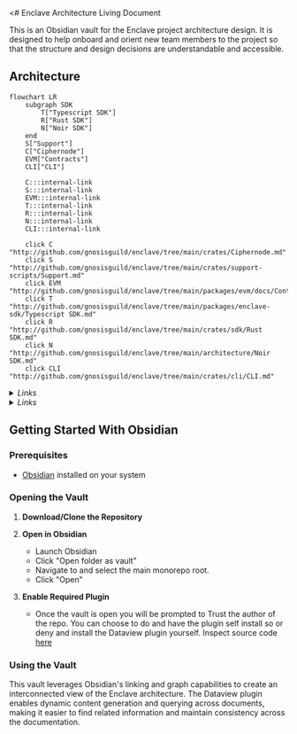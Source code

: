 <# Enclave Architecture Living Document

This is an Obsidian vault for the Enclave project architecture design. It is designed to help onboard and orient new team members to the project so that the structure and design decisions are understandable and accessible.

## Architecture

```mermaid
flowchart LR
	subgraph SDK
	    T["Typescript SDK"]
	    R["Rust SDK"]
	    N["Noir SDK"]
	end
    S["Support"]
    C["Ciphernode"]
    EVM["Contracts"]
    CLI["CLI"]

    C:::internal-link
    S:::internal-link
    EVM:::internal-link
    T:::internal-link
    R:::internal-link
    N:::internal-link
    CLI:::internal-link

    click C "http://github.com/gnosisguild/enclave/tree/main/crates/Ciphernode.md"
    click S "http://github.com/gnosisguild/enclave/tree/main/crates/support-scripts/Support.md"
    click EVM "http://github.com/gnosisguild/enclave/tree/main/packages/evm/docs/Contracts.md"
    click T "http://github.com/gnosisguild/enclave/tree/main/packages/enclave-sdk/Typescript SDK.md"
    click R "http://github.com/gnosisguild/enclave/tree/main/crates/sdk/Rust SDK.md"
    click N "http://github.com/gnosisguild/enclave/tree/main/architecture/Noir SDK.md"
    click CLI "http://github.com/gnosisguild/enclave/tree/main/crates/cli/CLI.md"
```
<details>
<summary><i>Links</i></summary>

[[CLI]]
[[Ciphernode]]
[[Contracts]]
[[Noir SDK]]
[[Rust SDK]]
[[Support]]
[[Typescript SDK]]
</details>
<details>
<summary><i>Links</i></summary>

[[CLI]]
[[Ciphernode]]
[[Contracts]]
[[Noir SDK]]
[[Rust SDK]]
[[Support]]
[[Typescript SDK]]
</details>

## Getting Started With Obsidian

### Prerequisites

- [Obsidian](https://obsidian.md/) installed on your system

### Opening the Vault

1. **Download/Clone the Repository**
2. **Open in Obsidian**

   - Launch Obsidian
   - Click "Open folder as vault"
   - Navigate to and select the main monorepo root.
   - Click "Open"

3. **Enable Required Plugin**
   - Once the vault is open you will be prompted to Trust the author of the repo. You can choose to do and have the plugin self install so or deny and install the Dataview plugin yourself. Inspect source code [here](https://github.com/blacksmithgu/obsidian-dataview)

### Using the Vault

This vault leverages Obsidian's linking and graph capabilities to create an interconnected view of the Enclave architecture. The Dataview plugin enables dynamic content generation and querying across documents, making it easier to find related information and maintain consistency across the documentation.

